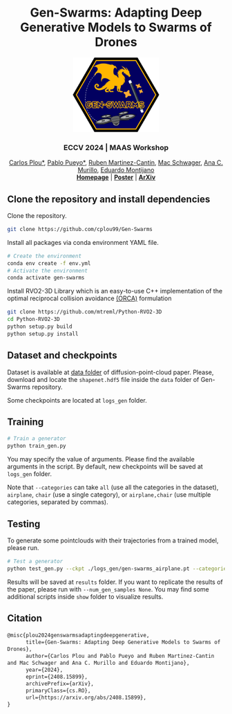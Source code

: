
<h1 align="center">Gen-Swarms: Adapting Deep Generative Models to Swarms of Drones</h1>

<div align="center">
    <img src="docs/Gen-SwarmsLogo.png" alt="Description" width="200">
</div>

<h3 align="center">ECCV 2024 | MAAS Workshop</h3>
 <div align="center">
    <a href="https://cplou99.github.io/web/" target="_blank">Carlos Plou*</a>,
    <a href="https://sites.google.com/unizar.es/pablo-pueyo/inicio?authuser=1" target="_blank">Pablo Pueyo*</a>,
    <a href="https://webdiis.unizar.es/~rmcantin/" target="_blank">Ruben Martinez-Cantin</a>,
    <a href="https://web.stanford.edu/~schwager/" target="_blank">Mac Schwager</a>,
    <a href="https://sites.google.com/unizar.es/anac/home?authuser=0" target="_blank">Ana C. Murillo</a>,
    <a href="https://sites.google.com/unizar.es/eduardo-montijano" target="_blank">Eduardo Montijano</a>
</div>


<div align="center">
   <a href="https://longvideobench.github.io/"><strong>Homepage</strong></a> | <a href="docs/ECCVWMAAS2024.png"><strong>Poster</strong></a> |  <a href="https://arxiv.org/abs/2408.15899"><strong>ArXiv</strong></a>
   </div>   



## Clone the repository and install dependencies

Clone the repository.
```bash
git clone https://github.com/cplou99/Gen-Swarms
```

Install all packages via conda environment YAML file.

```bash
# Create the environment
conda env create -f env.yml
# Activate the environment
conda activate gen-swarms
```

Install RVO2-3D Library which is an easy-to-use C++ implementation of the optimal reciprocal collision avoidance [(ORCA)](https://gamma.cs.unc.edu/ORCA/) formulation
```bash
git clone https://github.com/mtreml/Python-RVO2-3D
cd Python-RVO2-3D
python setup.py build
python setup.py install
```

## Dataset and checkpoints

Dataset is available at [data folder](https://drive.google.com/drive/folders/1Su0hCuGFo1AGrNb_VMNnlF7qeQwKjfhZ) of diffusion-point-cloud paper. Please, download and locate the `shapenet.hdf5` file inside the `data` folder of Gen-Swarms repository.

Some checkpoints are located at `logs_gen` folder.

## Training

```bash
# Train a generator
python train_gen.py
```

You may specify the value of arguments. Please find the available arguments in the script. By default, new checkpoints will be saved at `logs_gen` folder.

Note that `--categories` can take `all` (use all the categories in the dataset), `airplane`, `chair` (use a single category), or `airplane,chair` (use multiple categories, separated by commas).


## Testing
To generate some pointclouds with their trajectories from a trained model, please run.

```bash
# Test a generator
python test_gen.py --ckpt ./logs_gen/gen-swarms_airplane.pt --categories airplane --num_gen_samples 10
```

Results will be saved at `results` folder. If you want to replicate the results of the paper, please run with `--num_gen_samples None`.
You may find some additional scripts inside `show` folder to visualize results.

## Citation
```
@misc{plou2024genswarmsadaptingdeepgenerative,
      title={Gen-Swarms: Adapting Deep Generative Models to Swarms of Drones}, 
      author={Carlos Plou and Pablo Pueyo and Ruben Martinez-Cantin and Mac Schwager and Ana C. Murillo and Eduardo Montijano},
      year={2024},
      eprint={2408.15899},
      archivePrefix={arXiv},
      primaryClass={cs.RO},
      url={https://arxiv.org/abs/2408.15899}, 
}
```

